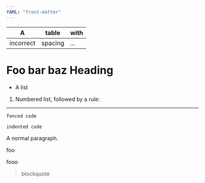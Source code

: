 ```yaml
---
YAML: "front-matter"
---
```

| A         | table   | with |
| --------- | ------- | ---- |
| incorrect | spacing | ...  |
Foo bar baz
Heading
===
*   A list
1.  Numbered list, followed by a rule:
---
```text
fenced code
```
    indented code
A normal paragraph.
<div>foo</div>

fooo
> blockquote
